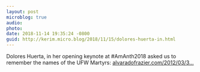 ```yaml
---
layout: post
microblog: true
audio: 
photo: 
date: 2018-11-14 19:35:24 -0800
guid: http://kerim.micro.blog/2018/11/15/dolores-huerta-in.html
---
```

Dolores Huerta, in her opening keynote at #AmAnth2018 asked us to remember the names of the UFW Martyrs: [alvaradofrazier.com/2012/03/3...](https://alvaradofrazier.com/2012/03/31/how-cesar-chavez-and-ufw-martyrs-impacted-social-justice/)
